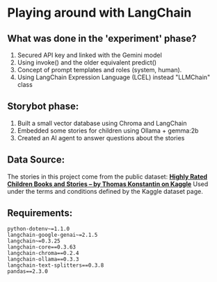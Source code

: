 # Playing around with LangChain

## What was done in the 'experiment' phase?
1. Secured API key and linked with the Gemini model
2. Using invoke() and the older equivalent predict() 
3. Concept of prompt templates and roles (system, human).
4. Using LangChain Expression Language (LCEL) instead "LLMChain" class

## Storybot phase:
1. Built a small vector database using Chroma and LangChain
2. Embedded some stories for children using Ollama + gemma:2b
3. Created an AI agent to answer questions about the stories

## Data Source: 
The stories in this project come from the public dataset:
**[Highly Rated Children Books and Stories – by Thomas Konstantin on Kaggle](https://www.kaggle.com/datasets/thomaskonstantin/highly-rated-children-books-and-stories)**
Used under the terms and conditions defined by the Kaggle dataset page.

## Requirements:
```text
python-dotenv~=1.1.0
langchain-google-genai~=2.1.5
langchain~=0.3.25
langchain-core==0.3.63
langchain-chroma==0.2.4
langchain-ollama==0.3.3
langchain-text-splitters==0.3.8
pandas==2.3.0
